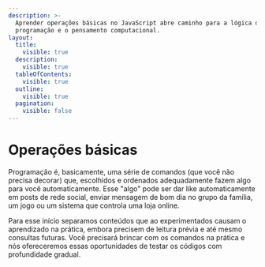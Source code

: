 ```yaml
---
description: >-
  Aprender operações básicas no JavaScript abre caminho para a lógica de
  programação e o pensamento computacional.
layout:
  title:
    visible: true
  description:
    visible: true
  tableOfContents:
    visible: true
  outline:
    visible: true
  pagination:
    visible: false
---
```


# Operações básicas

Programação é, basicamente, uma série de comandos (que você não precisa decorar) que, escolhidos e ordenados adequadamente fazem algo para você automaticamente. Esse "algo" pode ser dar like automaticamente em posts de rede social, enviar mensagem de bom dia no grupo da família, um jogo ou um sistema que controla uma loja online.

Para esse início separamos conteúdos que ao experimentados causam o aprendizado na prática, embora precisem de leitura prévia e até mesmo consultas futuras. Você precisará brincar com os comandos na prática e nós ofereceremos essas oportunidades de testar os códigos com profundidade gradual.
